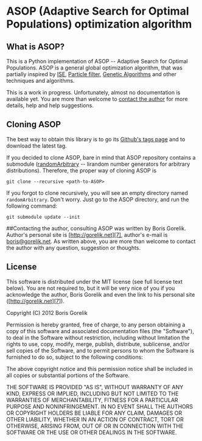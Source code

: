 # ASOP (Adaptive Search for Optimal Populations) optimization algorithm

## What is ASOP?
This is a Python implementation of ASOP -- Adaptive Search for Optimal
Populations. ASOP is a general global optimization algorithm, that was
partially inspired by [ISE][1], [Particle filter][2], [Genetic Algorithms][3]
and other techniques and algorithms.

This is a work in progress. Unfortunately, almost no documentation is
available yet. You are more than welcome to [contact the author][4] for more
details, help and help suggestions.

## Cloning ASOP
The best way to obtain this library is to go its [Github's tags page][5] and
to download the latest tag.

If you decided to clone ASOP, bare in mind that ASOP repository contains
a submodule ([randomArbitrary][6] -- lirandom number generators for arbitrary
distributions). Therefore, the proper way of cloning ASOP is

	git clone --recursive <path-to-ASOP>

If you forgot to clone recursively, you will see an empty directory
named `randomArbitrary`. Don't worry. Just go to the ASOP
directory, and run the following command:

	git submodule update --init


##Contacting the author, consulting
ASOP was written by Boris Gorelik. Author's personal site is
[http://gorelik.net][7], author's e-mail is [boris@gorelik.net][4]. 
As written above, you are
more than welcome to contact the author with any question, suggestion
or thoughts. 

## License

This software is distributed under the MIT license (see full license text 
below). You are not required to, but it will be very nice of you if you 
acknowledge the author, Boris Gorelik and even the link to his personal
site ([http://gorelik.net][7]). 

Copyright (C) 2012 Boris Gorelik

Permission is hereby granted, free of charge, to any person obtaining a copy 
of this software and associated documentation files (the "Software"), 
to deal in the Software without restriction, including without limitation 
the rights to use, copy, modify, merge, publish, distribute, sublicense, 
and/or sell copies of the Software, and to permit persons to whom the Software
is furnished to do so, subject to the following conditions:

The above copyright notice and this permission notice shall be included in all 
copies or substantial portions of the Software.

THE SOFTWARE IS PROVIDED "AS IS", WITHOUT WARRANTY OF ANY KIND, 
EXPRESS OR IMPLIED, INCLUDING BUT NOT LIMITED TO THE WARRANTIES OF
MERCHANTABILITY, FITNESS FOR A PARTICULAR PURPOSE AND NONINFRINGEMENT. 
IN NO EVENT SHALL THE AUTHORS OR COPYRIGHT HOLDERS BE LIABLE FOR ANY CLAIM, 
DAMAGES OR OTHER LIABILITY, WHETHER IN AN ACTION OF CONTRACT, 
TORT OR OTHERWISE, ARISING FROM, OUT OF OR IN CONNECTION WITH
THE SOFTWARE OR THE USE OR OTHER DEALINGS IN THE SOFTWARE.

[1]: http://onlinelibrary.wiley.com/doi/10.1002/prot.21847/full
[2]: http://en.wikipedia.org/wiki/Particle_filter
[3]: http://en.wikipedia.org/wiki/Genetic_algorithm
[4]: mailto:boris@gorelik.net
[5]: https://github.com/bgbg/asop/tags
[6]: https://github.com/bgbg/randomArbitrary
[7]: http://gorelik.net



